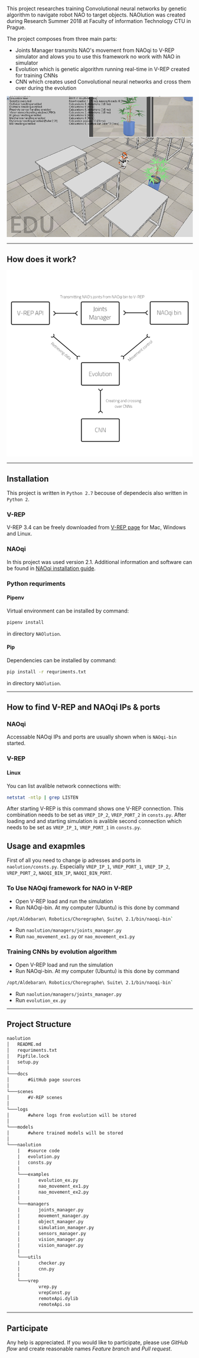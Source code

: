 This project researches training Convolutional neural networks by genetic algorithm to navigate robot NAO to target objects. NAOlution was created during Research Summer 2018 at Faculty of information Technology CTU in Prague.

The project composes from three main parts:
 - Joints Manager transmits NAO's movement from NAOqi to V-REP simulator and alows you to use this framework no work with NAO in simulator
 - Evolution which is genetic algorithm running real-time in V-REP created for training CNNs
 - CNN which creates used Convolutional neural networks and cross them over during the evolution

![Image of NAO](https://raw.githubusercontent.com/kostelansky17/NAOlution/master/images/nao.png)

---

## How does it work?
![Image of Architecture](https://raw.githubusercontent.com/kostelansky17/NAOlution/master/images/architecture.png)

---

## Installation
This project is written in `Python 2.7` becouse of dependecis also written in `Python 2`. 

### V-REP
V-REP 3.4 can be freely downloaded from [V-REP page](http://www.coppeliarobotics.com/previousversions.html) for Mac, Windows and Linux.

### NAOqi
In this project was used version 2.1. Additional information and software can be found in [NAOqi installation guide](http://doc.aldebaran.com/2-1/dev/python/install_guide.html).

### Python requriments
#### Pipenv
Virtual environment can be installed by command:
```bash 
pipenv install
``` 
in directory `NAOlution`.

#### Pip
Dependencies can be installed by command:
```bash 
pip install -r requriments.txt
``` 
in directory `NAOlution`.

---

## How to find V-REP and NAOqi IPs & ports
### NAOqi
Accessable NAOqi IPs and ports are usually shown when is `NAOqi-bin` started.

### V-REP
#### Linux
You can list avalible network connections with:
```bash
netstat -ntlp | grep LISTEN
```
After starting V-REP is this command shows one V-REP connection. This combination needs to be set as `VREP_IP_2`, `VREP_PORT_2` in `consts.py`. After loading and and starting simulation is avalible second connection which needs to be set as `VREP_IP_1`, `VREP_PORT_1` in `consts.py`.

## Usage and exapmles
First of all you need to change ip adresses and ports in `naolution/consts.py`. Especially `VREP_IP_1`, `VREP_PORT_1`, `VREP_IP_2`, `VREP_PORT_2`, `NAOQI_BIN_IP`, `NAOQI_BIN_PORT`.

### To Use NAOqi framework for NAO in V-REP
 - Open V-REP load and run the simulation
  - Run NAOqi-bin. At my computer (Ubuntu) is this done by command 
```bash
/opt/Aldebaran\ Robotics/Choregraphe\ Suite\ 2.1/bin/naoqi-bin`
```
 - Run `naolution/managers/joints_manager.py`
 - Run `nao_movement_ex1.py` or `nao_movement_ex1.py`

### Training CNNs by evolution algorithm
 - Open V-REP load and run the simulation
 - Run NAOqi-bin. At my computer (Ubuntu) is this done by command 
```bash
/opt/Aldebaran\ Robotics/Choregraphe\ Suite\ 2.1/bin/naoqi-bin`
```
 - Run `naolution/managers/joints_manager.py`
 - Run `evolution_ex.py`

---

## Project Structure
```
naolution
│   README.md
│   requriments.txt    
│   Pipfile.lock
|   setup.py
│
└───docs
│       #GitHub page sources
│
└───scenes
│       #V-REP scenes
│
└───logs
│       #where logs from evolution will be stored
│
└───models
│       #where trained models will be stored
│
└───naolution
    |   #source code
    |   evolution.py
    |   consts.py
    |
    └───examples
    |       evolution_ex.py
    |       nao_movement_ex1.py
    |       nao_movement_ex2.py
    |
    └───managers
    |       joints_manager.py
    |       movement_manager.py
    |       object_manager.py
    |       simulation_manager.py
    |       sensors_manager.py
    |       vision_manager.py
    |       vision_manager.py
    |
    └───utils
    |       checker.py
    |       cnn.py
    |
    └───vrep
            vrep.py
            vrepConst.py
            remoteApi.dylib
            remoteApi.so     

```

---

## Participate
Any help is appreciated. If you would like to participate, please use *GitHub flow* and create reasonable names *Feature branch* and *Pull request*. 